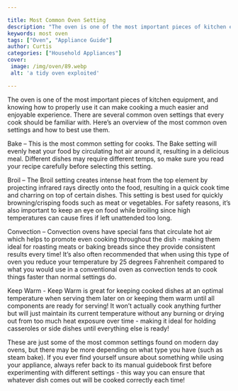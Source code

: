 ```yaml
---

title: Most Common Oven Setting
description: "The oven is one of the most important pieces of kitchen equipment, and knowing how to properly use it can make cooking a much easi...read now to learn more"
keywords: most oven
tags: ["Oven", "Appliance Guide"]
author: Curtis
categories: ["Household Appliances"]
cover: 
 image: /img/oven/89.webp
 alt: 'a tidy oven exploited'

---
```


The oven is one of the most important pieces of kitchen equipment, and knowing how to properly use it can make cooking a much easier and enjoyable experience. There are several common oven settings that every cook should be familiar with. Here’s an overview of the most common oven settings and how to best use them.

Bake – This is the most common setting for cooks. The Bake setting will evenly heat your food by circulating hot air around it, resulting in a delicious meal. Different dishes may require different temps, so make sure you read your recipe carefully before selecting this setting.

Broil – The Broil setting creates intense heat from the top element by projecting infrared rays directly onto the food, resulting in a quick cook time and charring on top of certain dishes. This setting is best used for quickly browning/crisping foods such as meat or vegetables. For safety reasons, it’s also important to keep an eye on food while broiling since high temperatures can cause fires if left unattended too long. 

Convection – Convection ovens have special fans that circulate hot air which helps to promote even cooking throughout the dish - making them ideal for roasting meats or baking breads since they provide consistent results every time! It’s also often recommended that when using this type of oven you reduce your temperature by 25 degrees Fahrenheit compared to what you would use in a conventional oven as convection tends to cook things faster than normal settings do. 

Keep Warm - Keep Warm is great for keeping cooked dishes at an optimal temperature when serving them later on or keeping them warm until all components are ready for serving! It won’t actually cook anything further but will just maintain its current temperature without any burning or drying out from too much heat exposure over time - making it ideal for holding casseroles or side dishes until everything else is ready! 

These are just some of the most common settings found on modern day ovens, but there may be more depending on what type you have (such as steam bake). If you ever find yourself unsure about something while using your appliance, always refer back to its manual guidebook first before experimenting with different settings - this way you can ensure that whatever dish comes out will be cooked correctly each time!
